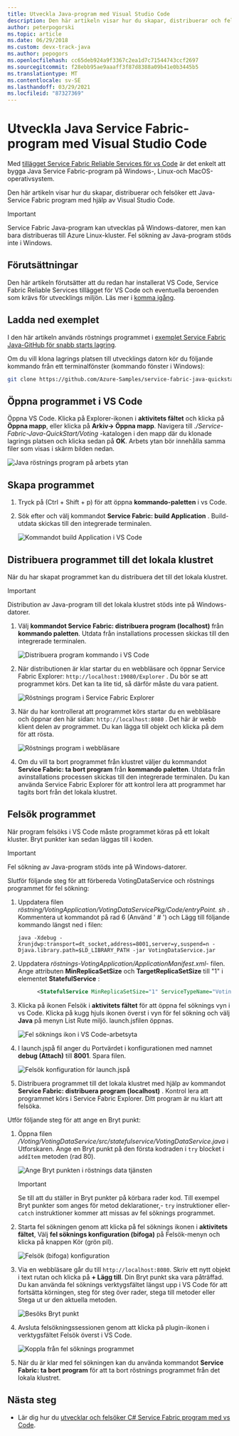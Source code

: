 ```yaml
---
title: Utveckla Java-program med Visual Studio Code
description: Den här artikeln visar hur du skapar, distribuerar och felsöker Java-Service Fabric program med hjälp av Visual Studio Code.
author: peterpogorski
ms.topic: article
ms.date: 06/29/2018
ms.custom: devx-track-java
ms.author: pepogors
ms.openlocfilehash: cc65deb924a9f3367c2ea1d7c71544743ccf2697
ms.sourcegitcommit: f28ebb95ae9aaaff3f87d8388a09b41e0b3445b5
ms.translationtype: MT
ms.contentlocale: sv-SE
ms.lasthandoff: 03/29/2021
ms.locfileid: "87327369"
---
```

# <a name="develop-java-service-fabric-applications-with-visual-studio-code"></a>Utveckla Java Service Fabric-program med Visual Studio Code

Med [tillägget Service Fabric Reliable Services för vs Code](https://marketplace.visualstudio.com/items?itemName=ms-azuretools.vscode-service-fabric-reliable-services) är det enkelt att bygga Java Service Fabric-program på Windows-, Linux-och MacOS-operativsystem.

Den här artikeln visar hur du skapar, distribuerar och felsöker ett Java-Service Fabric program med hjälp av Visual Studio Code.

> [!IMPORTANT]
> Service Fabric Java-program kan utvecklas på Windows-datorer, men kan bara distribueras till Azure Linux-kluster. Fel sökning av Java-program stöds inte i Windows.

## <a name="prerequisites"></a>Förutsättningar

Den här artikeln förutsätter att du redan har installerat VS Code, Service Fabric Reliable Services tillägget för VS Code och eventuella beroenden som krävs för utvecklings miljön. Läs mer i [komma igång](./service-fabric-get-started-vs-code.md#prerequisites).

## <a name="download-the-sample"></a>Ladda ned exemplet
I den här artikeln används röstnings programmet i [exemplet Service Fabric Java-GitHub för snabb starts lagring](https://github.com/Azure-Samples/service-fabric-java-quickstart). 

Om du vill klona lagrings platsen till utvecklings datorn kör du följande kommando från ett terminalfönster (kommando fönster i Windows):

```sh
git clone https://github.com/Azure-Samples/service-fabric-java-quickstart.git
```

## <a name="open-the-application-in-vs-code"></a>Öppna programmet i VS Code

Öppna VS Code.  Klicka på Explorer-ikonen i **aktivitets fältet** och klicka på **Öppna mapp**, eller klicka på  **Arkiv-> Öppna mapp**. Navigera till *./Service-Fabric-Java-QuickStart/Voting* -katalogen i den mapp där du klonade lagrings platsen och klicka sedan på **OK**. Arbets ytan bör innehålla samma filer som visas i skärm bilden nedan.

![Java röstnings program på arbets ytan](./media/service-fabric-develop-java-applications-with-vs-code/java-voting-application.png)

## <a name="build-the-application"></a>Skapa programmet

1. Tryck på (Ctrl + Shift + p) för att öppna **kommando-paletten** i vs Code.
2. Sök efter och välj kommandot **Service Fabric: build Application** . Build-utdata skickas till den integrerade terminalen.

   ![Kommandot build Application i VS Code](./media/service-fabric-develop-java-applications-with-vs-code/sf-build-application.png)

## <a name="deploy-the-application-to-the-local-cluster"></a>Distribuera programmet till det lokala klustret
När du har skapat programmet kan du distribuera det till det lokala klustret. 

> [!IMPORTANT]
> Distribution av Java-program till det lokala klustret stöds inte på Windows-datorer.

1. Välj **kommandot Service Fabric: distribuera program (localhost)** från **kommando paletten**. Utdata från installations processen skickas till den integrerade terminalen.

   ![Distribuera program kommando i VS Code](./media/service-fabric-develop-java-applications-with-vs-code/sf-deploy-application.png)

4. När distributionen är klar startar du en webbläsare och öppnar Service Fabric Explorer: `http://localhost:19080/Explorer` . Du bör se att programmet körs. Det kan ta lite tid, så därför måste du vara patient. 

   ![Röstnings program i Service Fabric Explorer](./media/service-fabric-develop-java-applications-with-vs-code/sfx-localhost-java.png)

4. När du har kontrollerat att programmet körs startar du en webbläsare och öppnar den här sidan: `http://localhost:8080` . Det här är webb klient delen av programmet. Du kan lägga till objekt och klicka på dem för att rösta.

   ![Röstnings program i webbläsare](./media/service-fabric-develop-java-applications-with-vs-code/voting-sample-in-browser.png)

5. Om du vill ta bort programmet från klustret väljer du kommandot **Service Fabric: ta bort program** från **kommando paletten**. Utdata från avinstallations processen skickas till den integrerade terminalen. Du kan använda Service Fabric Explorer för att kontrol lera att programmet har tagits bort från det lokala klustret.

## <a name="debug-the-application"></a>Felsök programmet
När program felsöks i VS Code måste programmet köras på ett lokalt kluster. Bryt punkter kan sedan läggas till i koden.

> [!IMPORTANT]
> Fel sökning av Java-program stöds inte på Windows-datorer.

Slutför följande steg för att förbereda VotingDataService och röstnings programmet för fel sökning:

1. Uppdatera filen *röstning/VotingApplication/VotingDataServicePkg/Code/entryPoint. sh* .
Kommentera ut kommandot på rad 6 (Använd ' # ') och Lägg till följande kommando längst ned i filen:

   ```
   java -Xdebug -Xrunjdwp:transport=dt_socket,address=8001,server=y,suspend=n -Djava.library.path=$LD_LIBRARY_PATH -jar VotingDataService.jar
   ```

2. Uppdatera *röstnings-VotingApplication/ApplicationManifest.xml-* filen. Ange attributen **MinReplicaSetSize** och **TargetReplicaSetSize** till "1" i elementet **StatefulService** :
   
   ```xml
         <StatefulService MinReplicaSetSize="1" ServiceTypeName="VotingDataServiceType" TargetReplicaSetSize="1">
   ```

3. Klicka på ikonen Felsök i **aktivitets fältet** för att öppna fel söknings vyn i vs Code. Klicka på kugg hjuls ikonen överst i vyn för fel sökning och välj **Java** på menyn List Rute miljö. launch.jsfilen öppnas. 

   ![Fel söknings ikon i VS Code-arbetsyta](./media/service-fabric-develop-java-applications-with-vs-code/debug-icon-workspace.png)

3. I launch.jspå fil anger du Portvärdet i konfigurationen med namnet **debug (Attach)** till **8001**. Spara filen.

   ![Felsök konfiguration för launch.jspå](./media/service-fabric-develop-java-applications-with-vs-code/launch-json-java.png)

4. Distribuera programmet till det lokala klustret med hjälp av kommandot **Service Fabric: distribuera program (localhost)** . Kontrol lera att programmet körs i Service Fabric Explorer. Ditt program är nu klart att felsöka.

Utför följande steg för att ange en Bryt punkt:

1. Öppna filen */Voting/VotingDataService/src/statefulservice/VotingDataService.java* i Utforskaren. Ange en Bryt punkt på den första kodraden i `try` blocket i `addItem` metoden (rad 80).
   
   ![Ange Bryt punkten i röstnings data tjänsten](./media/service-fabric-develop-java-applications-with-vs-code/breakpoint-set.png)

   > [!IMPORTANT]
   > Se till att du ställer in Bryt punkter på körbara rader kod. Till exempel Bryt punkter som anges för metod deklarationer,- `try` instruktioner eller- `catch` instruktioner kommer att missas av fel söknings programmet.
2. Starta fel sökningen genom att klicka på fel söknings ikonen i **aktivitets fältet**, Välj **fel söknings konfiguration (bifoga)** på Felsök-menyn och klicka på knappen Kör (grön pil).

   ![Felsök (bifoga) konfiguration](./media/service-fabric-develop-java-applications-with-vs-code/debug-attach-java.png)

3. Via en webbläsare går du till `http://localhost:8080`. Skriv ett nytt objekt i text rutan och klicka på **+ Lägg till**. Din Bryt punkt ska vara påträffad. Du kan använda fel söknings verktygsfältet längst upp i VS Code för att fortsätta körningen, steg för steg över rader, stega till metoder eller Stega ut ur den aktuella metoden. 
   
   ![Besöks Bryt punkt](./media/service-fabric-develop-java-applications-with-vs-code/breakpoint-hit.png)
       
4. Avsluta felsökningssessionen genom att klicka på plugin-ikonen i verktygsfältet Felsök överst i VS Code.
   
   ![Koppla från fel söknings programmet](./media/service-fabric-develop-java-applications-with-vs-code/debug-bar-disconnect.png)
       
5. När du är klar med fel sökningen kan du använda kommandot **Service Fabric: ta bort program** för att ta bort röstnings programmet från det lokala klustret. 

## <a name="next-steps"></a>Nästa steg

* Lär dig hur du [utvecklar och felsöker C# Service Fabric program med vs Code](./service-fabric-develop-csharp-applications-with-vs-code.md).
